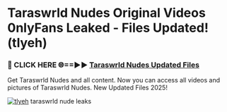 # Taraswrld Nudes Original Videos 0nlyFans Leaked - Files Updated! (tlyeh)

<h3>🔴 CLICK HERE 🌐==►► <a href="https://tinyurl.com/yc6ubb5a" rel="nofollow">Taraswrld Nudes Updated Files</a></h3>

Get Taraswrld Nudes and all content. Now you can access all videos and pictures of Taraswrld Nudes. New Updated Files 2025!

[![tlyeh](https://i.imgur.com/7eu0CRL.gif)](https://tinyurl.com/yc6ubb5a)
taraswrld nude leaks